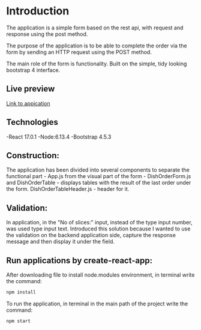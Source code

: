 # Introduction

The application is a simple form based on the rest api,
with request and response using the post method.

The purpose of the application is to be able to complete the order via the form by sending an HTTP request using the POST method.

The main role of the form is functionality. Built on the simple, tidy looking bootstrap 4 interface.

## Live preview

[Link to appication](https://kamilgronek.github.io/dishForm/)

## Technologies

-React 17.0.1
-Node:6.13.4
-Bootstrap 4.5.3

## Construction:

The application has been divided into several components to separate the functional part - App.js from the visual part of the form - DishOrderForm.js and DishOrderTable - displays tables with the result of the last order under the form. DishOrderTableHeader.js - header for it.

## Validation:

In application, in the "No of slices:" input, instead of the type input number, was used type input text. Introduced this solution because I wanted to use the validation on the backend application side, capture the response message and then display it under the field.

## Run applications by create-react-app:

After downloading file to install node.modules environment, in terminal write the command:

```bash
npm install
```

To run the application, in terminal in the main path of the project write the command:

```bash
npm start
```
